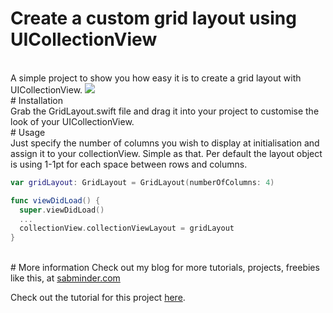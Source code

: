 # Create a custom grid layout using UICollectionView

<br>
A simple project to show you how easy it is to create a grid layout with UICollectionView.

<img src="https://s3-eu-west-1.amazonaws.com/sabminder/Image+resources/Create+grid+layout+UICollectionView.png" />

<br>
# Installation
<br>
Grab the GridLayout.swift file and drag it into your project to customise the look of your UICollectionView.

<br>
# Usage
<br>
Just specify the number of columns you wish to display at initialisation and assign it to your collectionView. Simple as that. Per default the layout object is using 1-1pt for each space between rows and columns.

```swift
var gridLayout: GridLayout = GridLayout(numberOfColumns: 4)

func viewDidLoad() {
  super.viewDidLoad()
  ...
  collectionView.collectionViewLayout = gridLayout
}
```

<br>
# More information
Check out my blog for more tutorials, projects, freebies like this, at <a href="sabminder.com">sabminder.com</a>

Check out the tutorial for this project <a href="http://sabminder.com/create-grid-layout-uicollectionview/">here</a>.
